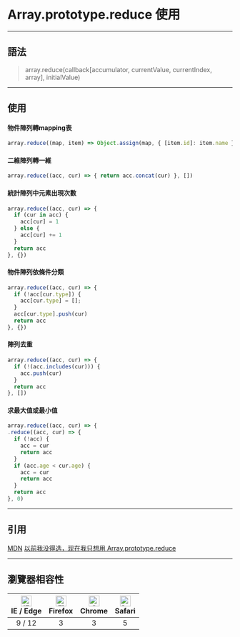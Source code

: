 # Array.prototype.reduce 使用
---
## 語法
> array.reduce(callback[accumulator, currentValue, currentIndex, array], initialValue)
---
## 使用
#### 物件陣列轉mapping表
```js
array.reduce((map, item) => Object.assign(map, { [item.id]: item.name }), {})
```
#### 二維陣列轉一維
```js
array.reduce((acc, cur) => { return acc.concat(cur) }, [])
```
#### 統計陣列中元素出現次數
```js
array.reduce((acc, cur) => {
  if (cur in acc) {
    acc[cur] = 1
  } else {
    acc[cur] += 1
  }
  return acc
}, {})
```
#### 物件陣列依條件分類
```js
array.reduce((acc, cur) => {
  if (!acc[cur.type]) {
    acc[cur.type] = [];
  }
  acc[cur.type].push(cur)
  return acc
}, {})
```
#### 陣列去重
```js
array.reduce((acc, cur) => {
  if (!(acc.includes(cur))) {
    acc.push(cur)
  }
  return acc
}, [])
```
#### 求最大值或最小值
```js
array.reduce((acc, cur) => {
.reduce((acc, cur) => {
  if (!acc) {
    acc = cur
    return acc
  }
  if (acc.age < cur.age) {
    acc = cur
    return acc
  }
  return acc
}, 0)
```
---
## 引用
[MDN](https://developer.mozilla.org/zh-TW/docs/Web/JavaScript/Reference/Global_Objects/Array/Reduce)
[以前我没得选，现在我只想用 Array.prototype.reduce](https://juejin.cn/post/6916087983808626701)

---
## 瀏覽器相容性
| [<img src="https://raw.githubusercontent.com/alrra/browser-logos/master/src/edge/edge_48x48.png" alt="IE / Edge" width="24px" height="24px" />](http://godban.github.io/browsers-support-badges/)</br>IE / Edge | [<img src="https://raw.githubusercontent.com/alrra/browser-logos/master/src/firefox/firefox_48x48.png" alt="Firefox" width="24px" height="24px" />](http://godban.github.io/browsers-support-badges/)</br>Firefox | [<img src="https://raw.githubusercontent.com/alrra/browser-logos/master/src/chrome/chrome_48x48.png" alt="Chrome" width="24px" height="24px" />](http://godban.github.io/browsers-support-badges/)</br>Chrome | [<img src="https://raw.githubusercontent.com/alrra/browser-logos/master/src/safari/safari_48x48.png" alt="Safari" width="24px" height="24px" />](http://godban.github.io/browsers-support-badges/)</br>Safari |
| :-: |:-: |:-: |:-: |
| 9 / 12 | 3 | 3| 5

